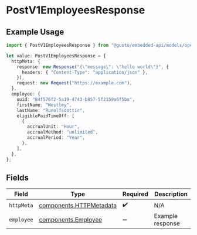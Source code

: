 # PostV1EmployeesResponse

## Example Usage

```typescript
import { PostV1EmployeesResponse } from "@gusto/embedded-api/models/operations/postv1employees.js";

let value: PostV1EmployeesResponse = {
  httpMeta: {
    response: new Response("{\"message\": \"hello world\"}", {
      headers: { "Content-Type": "application/json" },
    }),
    request: new Request("https://example.com"),
  },
  employee: {
    uuid: "84f576f2-5a19-4743-b857-5f2159a6f5ba",
    firstName: "Westley",
    lastName: "Runolfsdottir",
    eligiblePaidTimeOff: [
      {
        accrualUnit: "Hour",
        accrualMethod: "unlimited",
        accrualPeriod: "Year",
      },
    ],
  },
};
```

## Fields

| Field                                                              | Type                                                               | Required                                                           | Description                                                        |
| ------------------------------------------------------------------ | ------------------------------------------------------------------ | ------------------------------------------------------------------ | ------------------------------------------------------------------ |
| `httpMeta`                                                         | [components.HTTPMetadata](../../models/components/httpmetadata.md) | :heavy_check_mark:                                                 | N/A                                                                |
| `employee`                                                         | [components.Employee](../../models/components/employee.md)         | :heavy_minus_sign:                                                 | Example response                                                   |